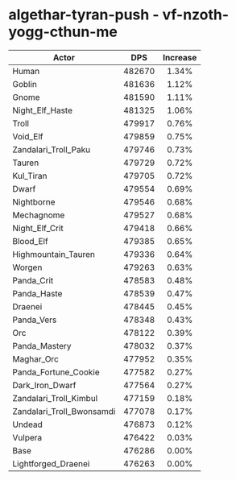 # algethar-tyran-push - vf-nzoth-yogg-cthun-me
| Actor | DPS | Increase |
|---|:---:|:---:|
|Human|482670|1.34%|
|Goblin|481636|1.12%|
|Gnome|481590|1.11%|
|Night_Elf_Haste|481325|1.06%|
|Troll|479917|0.76%|
|Void_Elf|479859|0.75%|
|Zandalari_Troll_Paku|479746|0.73%|
|Tauren|479729|0.72%|
|Kul_Tiran|479705|0.72%|
|Dwarf|479554|0.69%|
|Nightborne|479546|0.68%|
|Mechagnome|479527|0.68%|
|Night_Elf_Crit|479418|0.66%|
|Blood_Elf|479385|0.65%|
|Highmountain_Tauren|479336|0.64%|
|Worgen|479263|0.63%|
|Panda_Crit|478583|0.48%|
|Panda_Haste|478539|0.47%|
|Draenei|478445|0.45%|
|Panda_Vers|478348|0.43%|
|Orc|478122|0.39%|
|Panda_Mastery|478032|0.37%|
|Maghar_Orc|477952|0.35%|
|Panda_Fortune_Cookie|477582|0.27%|
|Dark_Iron_Dwarf|477564|0.27%|
|Zandalari_Troll_Kimbul|477159|0.18%|
|Zandalari_Troll_Bwonsamdi|477078|0.17%|
|Undead|476873|0.12%|
|Vulpera|476422|0.03%|
|Base|476286|0.00%|
|Lightforged_Draenei|476263|0.00%|
